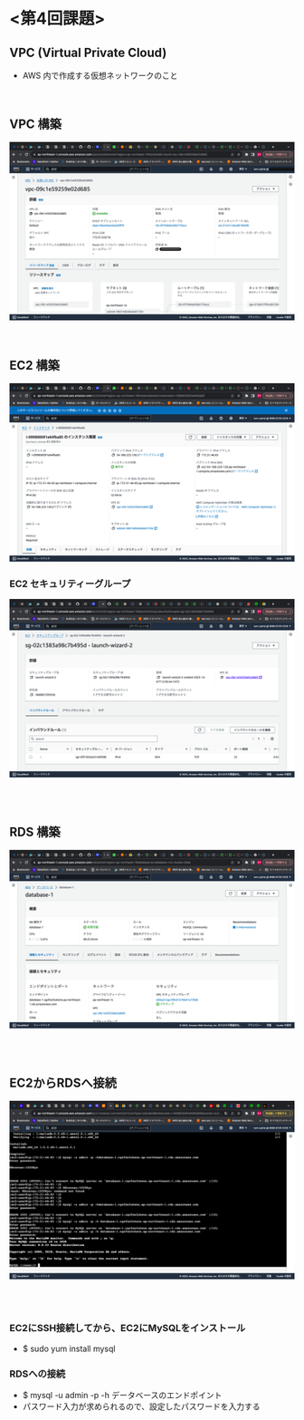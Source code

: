 # <第4回課題>

## VPC (Virtual Private Cloud)
  - AWS 内で作成する仮想ネットワークのこと
<br>

## VPC 構築
![VPC構築](./VPC.1-img.png)


<br>

## EC2 構築
![EC2構築](./EC2.1-img.png)
### EC2 セキュリティーグループ
![EC2](./EC2.2-img.png)

<br>
<br>


## RDS 構築
![RDS構築](./RDS.1-img.png)


<br>
<br>

## EC2からRDSへ接続
![EC2からRDSへの接続](./EC2-RDSへの接続.img.png)


<br>
<br>

     
### EC2にSSH接続してから、EC2にMySQLをインストール
- $ sudo yum install mysql

### RDSへの接続
- $ mysql -u admin -p -h データベースのエンドポイント
- パスワード入力が求められるので、設定したパスワードを入力する



